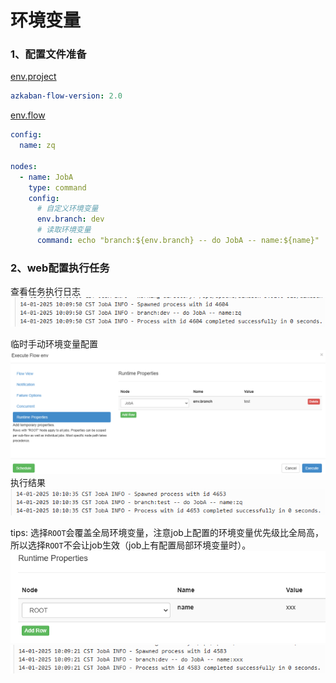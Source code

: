 # 环境变量

### 1、配置文件准备

[env.project](./12-job/env.project)

```yaml
azkaban-flow-version: 2.0
```

[env.flow](./12-job/env.flow)

```yaml
config:
  name: zq

nodes:
  - name: JobA
    type: command
    config:
      # 自定义环境变量
      env.branch: dev
      # 读取环境变量
      command: echo "branch:${env.branch} -- do JobA -- name:${name}"
```

### 2、web配置执行任务

查看任务执行日志
![](./images/12-环境变量-1736820608414.png)

临时手动环境变量配置
![](./images/12-环境变量-1736819674543.png)
执行结果
![](./images/12-环境变量-1736820650840.png)

tips: 选择`ROOT`会覆盖全局环境变量，注意job上配置的环境变量优先级比全局高，所以选择`ROOT`不会让job生效（job上有配置局部环境变量时）。
![](./images/12-环境变量-1736820568608.png)
![](./images/12-环境变量-1736820581354.png)

